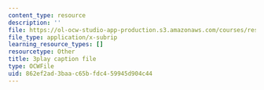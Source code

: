 ```yaml
---
content_type: resource
description: ''
file: https://ol-ocw-studio-app-production.s3.amazonaws.com/courses/res-18-009-learn-differential-equations-up-close-with-gilbert-strang-and-cleve-moler-fall-2015/862ef2ad3baac65bfdc459945d904c44_Jy5XpZqy56U.srt
file_type: application/x-subrip
learning_resource_types: []
resourcetype: Other
title: 3play caption file
type: OCWFile
uid: 862ef2ad-3baa-c65b-fdc4-59945d904c44
---
```

